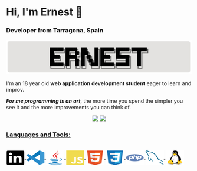 # Hi, I'm Ernest :wave:
### Developer from Tarragona, Spain
<img src="banner.png" alt="banner">

I'm an 18 year old **web application development student** eager to learn and improv.
<br/>

***For me programming is an art***, the more time you spend the simpler you see it and the more improvements you can think of.

<div align="center">
  <a href="https://github.com/emagrina">
  <img height="165em" src="https://github-readme-stats.vercel.app/api?username=emagrina&show_icons=true&include_all_commits=true&count_private=true&custom_title=My%20GitHub%20Stats"/>
  <img height="165em" src="https://github-readme-stats.vercel.app/api/top-langs/?username=emagrina&layout=compact&langs_count=10"/>
</div>
  
  ### Languages and Tools:
  
<div style="display: inline_block"><br>
  <a title="Go to Linkedin" target="_blank" href="https://www.linkedin.com/in/emagrina/">
    <img align="center" alt="Icon of Linkedin" height="40" width="50" src="https://github.com/devicons/devicon/blob/master/icons/linkedin/linkedin-plain.svg">
  </a>
  <a title="Go to VS Code" target="_blank" href="https://code.visualstudio.com/">
    <img align="center" alt="Icon of vscode" height="40" width="50" src="https://github.com/devicons/devicon/blob/master/icons/vscode/vscode-original.svg">
  </a>
  <a title="Go to Java" target="_blank" href="https://www.java.com/es/">
    <img align="center" alt="Icon of Java" height="40" width="50" src="https://github.com/devicons/devicon/blob/master/icons/java/java-original.svg">
  </a>
  <a title="Go to JavaScript" target="_blank" href="https://www.javascript.com/">
    <img align="center" alt="Icon of JavaScript" height="40" width="50" src="https://github.com/devicons/devicon/blob/master/icons/javascript/javascript-plain.svg">
  </a>
  <a title="Go to HTML5" target="_blank" href="https://www.w3schools.com/html/">
    <img align="center" alt="Icon of HTML5" height="40" width="50" src="https://github.com/devicons/devicon/blob/master/icons/html5/html5-original.svg">
  </a>
  <a title="Go to CSS3" target="_blank" href="https://www.w3schools.com/Css/">
    <img align="center" alt="Icon of CSS3" height="40" width="50" src="https://github.com/devicons/devicon/blob/master/icons/css3/css3-original.svg">
  </a>
  <a title="Go to PHP" target="_blank" href="https://www.php.net/">
    <img align="center" alt="Icon of PHP" height="40" width="50" src="https://github.com/devicons/devicon/blob/master/icons/php/php-plain.svg">
  </a>
  <a title="Go to MySQL" target="_blank" href="https://www.mysql.com/">
    <img align="center" alt="Icon of MySQL" height="40" width="50" src="https://github.com/devicons/devicon/blob/master/icons/mysql/mysql-plain.svg">
  </a>  
  <a title="Go to Linux" target="_blank" href="https://www.gnu.org/">
    <img align="center" alt="Icon of Linux" height="40" width="50" src="https://github.com/devicons/devicon/blob/master/icons/linux/linux-original.svg">
  </a>  
</div>
